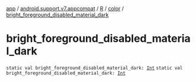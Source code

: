 [app](../../../index.md) / [android.support.v7.appcompat](../../index.md) / [R](../index.md) / [color](index.md) / [bright_foreground_disabled_material_dark](.)

# bright_foreground_disabled_material_dark

`static val bright_foreground_disabled_material_dark: `[`Int`](https://kotlinlang.org/api/latest/jvm/stdlib/kotlin/-int/index.html)
`static val bright_foreground_disabled_material_dark: `[`Int`](https://kotlinlang.org/api/latest/jvm/stdlib/kotlin/-int/index.html)